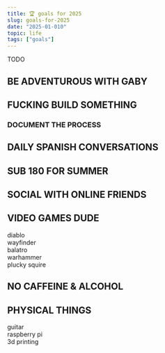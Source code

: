 ```yaml
---
title: 🏆 goals for 2025
slug: goals-for-2025
date: "2025-01-010"
topic: life
tags: ["goals"]
---
```


TODO

## BE ADVENTUROUS WITH GABY

## FUCKING BUILD SOMETHING

### DOCUMENT THE PROCESS

## DAILY SPANISH CONVERSATIONS

## SUB 180 FOR SUMMER

## SOCIAL WITH ONLINE FRIENDS

## VIDEO GAMES DUDE

diablo  
wayfinder  
balatro  
warhammer  
plucky squire

## NO CAFFEINE & ALCOHOL

## PHYSICAL THINGS

guitar  
raspberry pi  
3d printing
